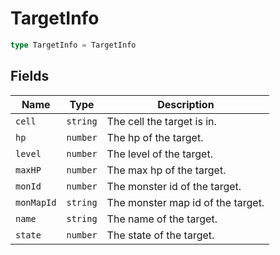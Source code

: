 # TargetInfo



```typescript
type TargetInfo = TargetInfo
```

## Fields

| Name | Type | Description |
|------|------|-------------|
| `cell` | `string` | The cell the target is in. |
| `hp` | `number` | The hp of the target. |
| `level` | `number` | The level of the target. |
| `maxHP` | `number` | The max hp of the target. |
| `monId` | `number` | The monster id of the target. |
| `monMapId` | `string` | The monster map id of the target. |
| `name` | `string` | The name of the target. |
| `state` | `number` | The state of the target. |
